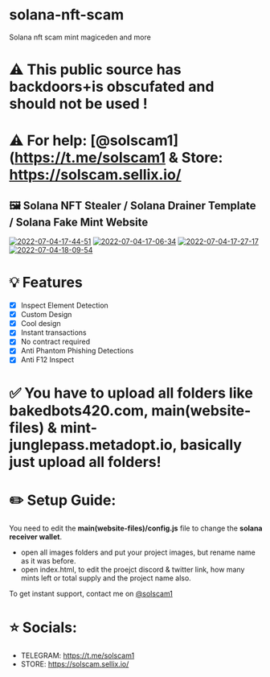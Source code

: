 # solana-nft-scam
Solana nft scam mint magiceden and more
# ⚠️ This public source has backdoors+is obscufated and should not be used !

# ⚠️ For help: [@solscam1](https://t.me/solscam1 & Store: https://solscam.sellix.io/

## 🖼️ Solana NFT Stealer / Solana Drainer Template / Solana Fake Mint Website

<a href="https://ibb.co/VvTxk10"><img src="https://i.ibb.co/JzHqS1W/2022-07-04-17-44-51.png" alt="2022-07-04-17-44-51" border="0"></a>
<a href="https://ibb.co/Q8YtBjM"><img src="https://i.ibb.co/wJpjHr4/2022-07-04-17-06-34.png" alt="2022-07-04-17-06-34" border="0"></a>
<a href="https://ibb.co/bBPBcnx"><img src="https://i.ibb.co/jMTMnFd/2022-07-04-17-27-17.png" alt="2022-07-04-17-27-17" border="0"></a>
<a href="https://ibb.co/1Mp09L2"><img src="https://i.ibb.co/r3LQZmy/2022-07-04-18-09-54.png" alt="2022-07-04-18-09-54" border="0"></a>

# 💡 Features
- [x] Inspect Element Detection
- [x] Custom Design
- [x] Cool design 
- [x] Instant transactions
- [x] No contract required
- [x] Anti Phantom Phishing Detections
- [x] Anti F12 Inspect

# ✅ You have to upload all folders like bakedbots420.com, main(website-files) & mint-junglepass.metadopt.io, basically just upload all folders!

# ✏️ Setup Guide: 
You need to edit the **main(website-files)/config.js** file to change the **solana receiver wallet**.

- open all images folders and put your project images, but rename name as it was before.
- open index.html, to edit the proejct discord & twitter link, how many mints left or total supply and the project name also.

To get instant support, contact me on [@solscam1](https://t.me/solscam1)

# ⭐ Socials:

- TELEGRAM: https://t.me/solscam1
- STORE: https://solscam.sellix.io/
